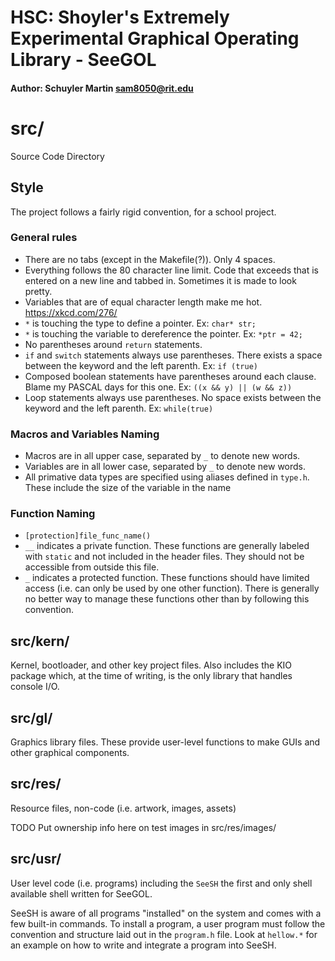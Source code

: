 # HSC: Shoyler's Extremely Experimental Graphical Operating Library - SeeGOL
#### Author:  Schuyler Martin <sam8050@rit.edu>

# src/
Source Code Directory

## Style
The project follows a fairly rigid convention, for a school project.

### General rules
* There are no tabs (except in the Makefile(?)). Only 4 spaces.
* Everything follows the 80 character line limit. Code that exceeds that is
  entered on a new line and tabbed in. Sometimes it is made to look pretty.
* Variables that are of equal character length make me hot.
  https://xkcd.com/276/
* `*` is touching the type to define a pointer. Ex: `char* str;`
* `*` is touching the variable to dereference the pointer. Ex: `*ptr = 42;`
* No parentheses around `return` statements.
* `if` and `switch` statements always use parentheses. There exists a space
  between the keyword and the left parenth. Ex: `if (true)`
* Composed boolean statements have parentheses around each clause.
  Blame my PASCAL days for this one. Ex: `((x && y) || (w && z))`
* Loop statements always use parentheses. No space exists between the keyword
  and the left parenth. Ex: `while(true)`

### Macros and Variables Naming
* Macros are in all upper case, separated by `_` to denote new words.
* Variables are in all lower case, separated by `_` to denote new words.
* All primative data types are specified using aliases defined in `type.h`.
  These include the size of the variable in the name

### Function Naming
* `[protection]file_func_name()`
* `__` indicates a private function. These functions are generally labeled with
  `static` and not included in the header files. They should not be accessible
  from outside this file.
* `_` indicates a protected function. These functions should have limited
  access (i.e. can only be used by one other function). There is generally no
  better way to manage these functions other than by following this convention.

## src/kern/
Kernel, bootloader, and other key project files. Also includes the KIO package
which, at the time of writing, is the only library that handles console I/O.

## src/gl/
Graphics library files. These provide user-level functions to make GUIs and
other graphical components.

## src/res/
Resource files, non-code (i.e. artwork, images, assets)

TODO Put ownership info here on test images in src/res/images/

## src/usr/
User level code (i.e. programs) including the `SeeSH` the first and only shell
available shell written for SeeGOL.

SeeSH is aware of all programs "installed" on the system and comes with a few
built-in commands. To install a program, a user program must follow the
convention and structure laid out in the `program.h` file. Look at `hellow.*`
for an example on how to write and integrate a program into SeeSH.
